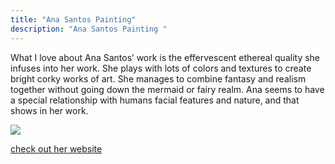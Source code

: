 ```yaml
---
title: "Ana Santos Painting"
description: "Ana Santos Painting "
---
```

What I love about Ana Santos’ work is the effervescent ethereal quality she infuses into her work. She plays with lots of colors and textures to create bright corky works of art. She manages to combine fantasy and realism together without going down the mermaid or fairy realm. Ana seems to have a special relationship with humans facial features and nature, and that shows in her work.       

<img src="/Blog/img/funny.png" class="pic">

<a class="moreinfo" href="https://www.anasantosilustracion.com/"> check out her website</a>
